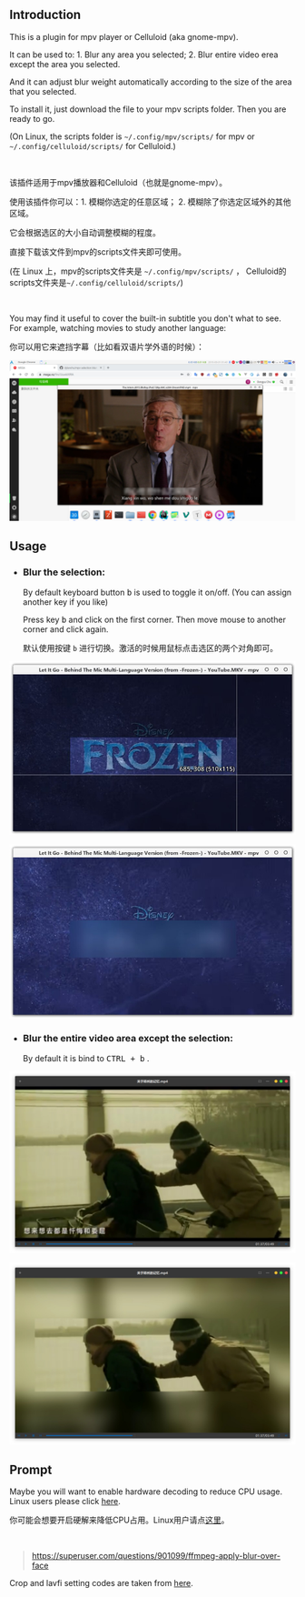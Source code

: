 ## Introduction

This is a plugin for mpv player or Celluloid (aka gnome-mpv).

It can be used to: 1. Blur any area you selected; 2. Blur entire video erea except the area you selected.

And it can adjust blur weight automatically according to the size of the area that you selected.

To install it, just download the file to your mpv scripts folder. Then you are ready to go. 

(On Linux, the scripts folder is `~/.config/mpv/scripts/` for mpv or `~/.config/celluloid/scripts/` for Celluloid.)

<br>

该插件适用于mpv播放器和Celluloid（也就是gnome-mpv）。

使用该插件你可以：1. 模糊你选定的任意区域； 2. 模糊除了你选定区域外的其他区域。

它会根据选区的大小自动调整模糊的程度。

直接下载该文件到mpv的scripts文件夹即可使用。

(在 Linux 上，mpv的scripts文件夹是 `~/.config/mpv/scripts/` ， Celluloid的scripts文件夹是`~/.config/celluloid/scripts/`)

<br>

You may find it useful to cover the built-in subtitle you don't what to see. For example, watching movies to study another language:

你可以用它来遮挡字幕（比如看双语片学外语的时候）：

![1566729691288](Readme.assets/1566729691288.jpg)



## Usage

- ### Blur the selection:

  By default keyboard button <kbd>b</kbd> is used to toggle it on/off.  (You can assign another key if you like)

  Press key <kbd>b</kbd> and click on the first corner. Then move mouse to another corner and click again.

  默认使用按键 `b` 进行切换。激活的时候用鼠标点击选区的两个对角即可。

![1566728274407](Readme.assets/1566728274407.jpg)

![1566728299409](Readme.assets/1566728299409.jpg)



- ### Blur the entire video area except the selection:

  By default it is bind to  <kbd>CTRL + b</kbd> .

![1568296371734](Readme.assets/1568296371734.jpg)

![1568296323177](Readme.assets/1568296323177.jpg)



## Prompt

Maybe you will want to enable hardware decoding to reduce CPU usage. Linux users please click [here](https://github.com/mpv-player/mpv/wiki/Hardware-decoding-on-Linux).

你可能会想要开启硬解来降低CPU占用。Linux用户请点[这里](https://github.com/mpv-player/mpv/wiki/Hardware-decoding-on-Linux)。



<br>

> https://superuser.com/questions/901099/ffmpeg-apply-blur-over-face

Crop and lavfi setting codes are taken from [here](https://github.com/occivink/mpv-scripts).
